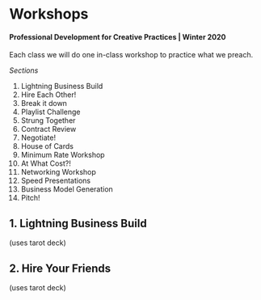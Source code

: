 # Workshops

#### Professional Development for Creative Practices | Winter 2020  

Each class we will do one in-class workshop to practice what we preach.  



*Sections*

1. Lightning Business Build
2. Hire Each Other!
3. Break it down
4. Playlist Challenge
5. Strung Together
6. Contract Review
7. Negotiate!
8. House of Cards
9. Minimum Rate Workshop
10. At What Cost?!
11. Networking Workshop
12. Speed Presentations
13. Business Model Generation
14. Pitch!







## 1. Lightning Business Build

(uses tarot deck)

## 2. Hire Your Friends

(uses tarot deck)